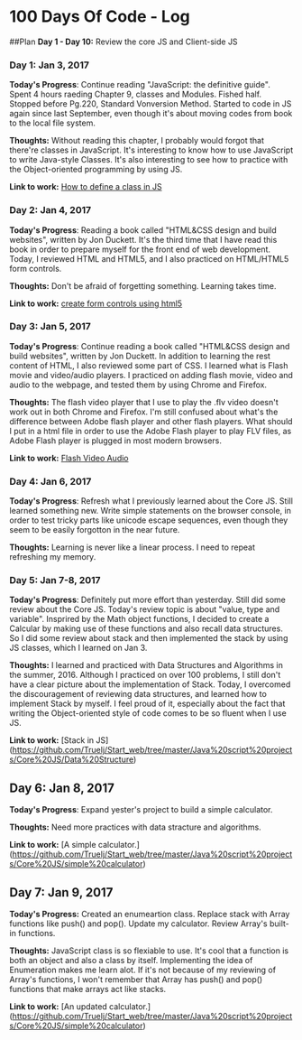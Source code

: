 # 100 Days Of Code - Log

##Plan
**Day 1 -  Day 10:** Review the core JS and Client-side JS

### Day 1:  Jan 3, 2017 

**Today's Progress**: Continue reading "JavaScript: the definitive guide". Spent 4 hours raeding Chapter 9, classes and Modules. Fished half. Stopped before Pg.220, Standard Vonversion Method. Started to code in JS again since last September, even though it's about moving codes from book to the local file system. 

**Thoughts:** Without reading this chapter, I probably would forgot that there're classes in JavaScript. It's interesting to know how to use JavaScript to write Java-style Classes. It's also interesting to see how to practice with the Object-oriented programming by using JS. 

**Link to work:** [How to define a class in JS](https://github.com/Truelj/Start_web/tree/master/JavaScript%20study/Javascript-the%20def%20guide/Core%20js/Classes%20and%20Modules)

### Day 2:  Jan 4, 2017

**Today's Progress**: Reading a book called "HTML&CSS design and build websites", written by Jon Duckett. It's the third time that I have read this book in order to prepare myself for the front end of web development. Today, I reviewed HTML and HTML5, and I also practiced on HTML/HTML5 form controls.

**Thoughts:** Don't be afraid of forgetting something. Learning takes time.

**Link to work:** [create form controls using html5](https://github.com/Truelj/Start_web/tree/master/HTMLandCSS/HTML)

### Day 3:  Jan 5, 2017

**Today's Progress**: Continue reading a book called "HTML&CSS design and build websites", written by Jon Duckett. In addition to learning the rest content of HTML, I also reviewed some part of CSS. I learned what is Flash movie and video/audio players. I practiced on adding flash movie, video and audio to the webpage, and tested them by using Chrome and Firefox. 

**Thoughts:** The flash video player that I use to play the .flv video doesn't work out in both Chrome and Firefox. I'm still confused about what's the difference between Adobe flash player and other flash players. What should I put in a html file in order to use the Adobe Flash player to play FLV files, as Adobe Flash player is plugged in most modern browsers.

**Link to work:** [Flash Video Audio](https://github.com/Truelj/Start_web/tree/master/HTMLandCSS/HTML/Flash%20Video%20Audio)

### Day 4:  Jan 6, 2017

**Today's Progress**: Refresh what I previously learned about the Core JS. Still learned something new. Write simple statements on the browser console, in order to test tricky parts like unicode escape sequences, even though they seem to be easily forgotton in the near future.

**Thoughts:** Learning is never like a linear process. I need to repeat refreshing my memory.

### Day 5: Jan 7-8, 2017

**Today's Progress**: Definitely put more effort than yesterday. Still did some review about the Core JS. Today's review topic is about "value, type and variable". Insprired by the Math object functions, I decided to create a Calcular by making use of these functions and also recall data structures. So I did some review about stack and then implemented the stack by using JS classes, which I learned on Jan 3. 

**Thoughts:** I learned and practiced with Data Structures and Algorithms in the summer, 2016. Although I practiced on over 100 problems, I still don't have a clear picture about the implementation of Stack. Today, I overcomed the discouragement of reviewing data structures, and learned how to implement Stack by myself. I feel proud of it, especially about the fact that writing the Object-oriented style of code comes to be so fluent when I use JS. 

**Link to work:** [Stack in JS] (https://github.com/Truelj/Start_web/tree/master/Java%20script%20projects/Core%20JS/Data%20Structure)

## Day 6: Jan 8, 2017

**Today's Progress**: Expand yester's project to build a simple calculator.

**Thoughts:** Need more practices with data stracture and algorithms.

**Link to work:** [A simple calculator.] (https://github.com/Truelj/Start_web/tree/master/Java%20script%20projects/Core%20JS/simple%20calculator)

## Day 7: Jan 9, 2017

**Today's Progress:** Created an enumeartion class. Replace stack with Array functions like push() and pop(). Update my calculator. Review Array's built-in functions.

**Thoughts:** JavaScript class is so flexiable to use. It's cool that a function is both an object and also a class by itself. Implementing the idea of Enumeration makes me learn alot. If it's not because of my reviewing of Array's functions, I won't remember that Array has push() and pop() functions that make arrays act like stacks.

**Link to work:** [An updated calculator.]
(https://github.com/Truelj/Start_web/tree/master/Java%20script%20projects/Core%20JS/simple%20calculator)
<!--### Day 0: February 30, 2016 (Example 2)
##### (delete me or comment me out)

**Today's Progress**: Fixed CSS, worked on canvas functionality for the app.

**Thoughts**: I really struggled with CSS, but, overall, I feel like I am slowly getting better at it. Canvas is still new for me, but I managed to figure out some basic functionality.

**Link(s) to work**: [Calculator App](http://www.example.com)


### Day 1: June 27, Monday

**Today's Progress**: I've gone through many exercises on FreeCodeCamp.

**Thoughts** I've recently started coding, and it's a great feeling when I finally solve an algorithm challenge after a lot of attempts and hours spent.

**Link(s) to work**  
1. [Find the Longest Word in a String](https://www.freecodecamp.com/challenges/find-the-longest-word-in-a-string)
2. [Title Case a Sentence](https://www.freecodecamp.com/challenges/title-case-a-sentence)
)-->
